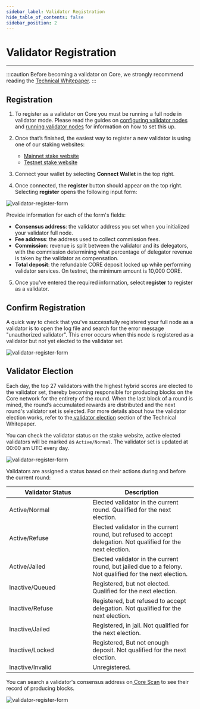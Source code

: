 ```yaml
---
sidebar_label: Validator Registration
hide_table_of_contents: false
sidebar_position: 2
---
```


# Validator Registration

---

:::caution
Before becoming a validator on Core, we strongly recommend reading the [Technical Whitepaper](https://whitepaper.coredao.org/).
:::

## Registration

1. To register as a validator on Core you must be running a full node in validator mode. Please read the guides on [configuring validator nodes](../config/validator-node-config.md) and [running validator nodes](./running-validator.md) for information on how to set this up.

2. Once that’s finished, the easiest way to register a new validator is using one of our staking websites:

   - [Mainnet stake website](https://stake.coredao.org)
   - [Testnet stake website](https://stake.test.btcs.network)

3. Connect your wallet by selecting **Connect Wallet** in the top right.

4. Once connected, the **register** button should appear on the top right. Selecting **register** opens the following input form:

![validator-register-form](../../../static/img/validator/register/validator-register-1.avif)

Provide information for each of the form's fields:

- **Consensus address**: the validator address you set when you initialized your validator full node.
- **Fee address**: the address used to collect commission fees.
- **Commission**: revenue is split between the validator and its delegators, with the commission determining what percentage of delegator revenue is taken by the validator as compensation.
- **Total deposit**: the refundable CORE deposit locked up while performing validator services. On testnet, the minimum amount is 10,000 CORE.

5. Once you've entered the required information, select **register** to register as a validator.

## Confirm Registration

A quick way to check that you've successfully registered your full node as a validator is to open the log file and search for the error message "unauthorized validator". This error occurs when this node is registered as a validator but not yet elected to the validator set.

![validator-register-form](../../../static/img/validator/register/validator-register-2.avif)

## Validator Election

Each day, the top 27 validators with the highest hybrid scores are elected to the validator set, thereby becoming responsible for producing blocks on the Core network for the entirety of the round. When the last block of a round is mined, the round’s accumulated rewards are distributed and the next round's validator set is selected. For more details about how the validator election works, refer to the[ validator election](https://whitepaper.coredao.org/core-white-paper-v1.0.7/satoshi-plus-consensus/validator-election) section of the Technical Whitepaper.

You can check the validator status on the stake website, active elected validators will be marked as `Active/Normal`. The validator set is updated at 00:00 am UTC every day.

![validator-register-form](../../../static/img/validator/register/validator-register-3.avif)

Validators are assigned a status based on their actions during and before the current round:

<table><thead><tr><th width="208">Validator Status</th><th>Description</th></tr></thead><tbody><tr><td>Active/Normal</td><td>Elected validator in the current round. Qualified for the next election.</td></tr><tr><td>Active/Refuse</td><td>Elected validator in the current round, but refused to accept delegation. Not qualified for the next election.</td></tr><tr><td>Active/Jailed</td><td>Elected validator in the current round, but jailed due to a felony. Not qualified for the next election.</td></tr><tr><td>Inactive/Queued</td><td>Registered, but not elected. Qualified for the next election.</td></tr><tr><td>Inactive/Refuse</td><td>Registered, but refused to accept delegation. Not qualified for the next election.</td></tr><tr><td>Inactive/Jailed</td><td>Registered, in jail. Not qualified for the next election.</td></tr><tr><td>Inactive/Locked</td><td>Registered, But not enough deposit. Not qualified for the next election.</td></tr><tr><td>Inactive/Invalid</td><td>Unregistered.</td></tr></tbody></table>

You can search a validator's consensus address on[ Core Scan](https://scan.coredao.org/) to see their record of producing blocks.

![validator-register-form](../../../static/img/validator/register/validator-register-4.webp)
